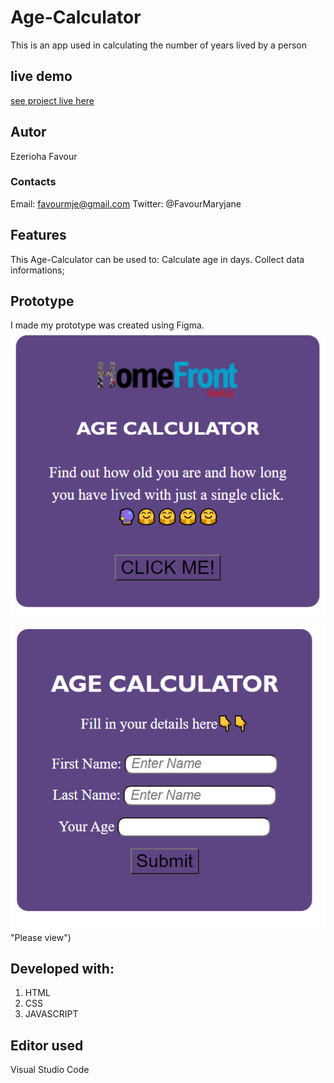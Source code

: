 # Age-Calculator
This is an app used in calculating the number of years lived by a person
## live demo
[see project live here]( https://github.com/favour-design/Age-Calculator.git)

## Autor
 Ezerioha Favour
 
 ### Contacts
  Email: favourmje@gmail.com
Twitter: @FavourMaryjane

## Features
This Age-Calculator can be used to:
Calculate age in days.
Collect data informations;


## Prototype
I made my prototype was created using Figma. 
![This is the First page used in this project](Capture.png "please view.")
 ![This is the second page of the project](Capture1.png) "Please view")

 ## Developed with:
 
 1. HTML
 2. CSS
 3. JAVASCRIPT

 ## Editor used
  Visual Studio Code






